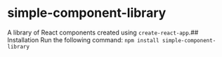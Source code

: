 # simple-component-library
A library of React components created using `create-react-app`.## Installation
Run the following command:
`npm install simple-component-library`